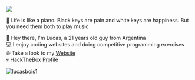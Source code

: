 <img src="https://imgur.com/CnE3Gt9.png"/>

🎹 <a> Life is like a piano. Black keys are pain and white keys are happiness. But you need them both to play music </a>

🧉 Hey there, I'm Lucas, a 21 years old guy from Argentina   
💻 I enjoy coding websites and doing competitive programming exercises   
🌐 Take a look to my <a href="https://lucasbois.herokuapp.com"> Website </a>   
💀 HackTheBox <a href="https://app.hackthebox.com/profile/302571"> Profile </a>  
<p align="left"> <img src="https://komarev.com/ghpvc/?username=lucasbois1&label=Profile%20views&color=380e17&style=flat" alt="lucasbois1" /> </p>
